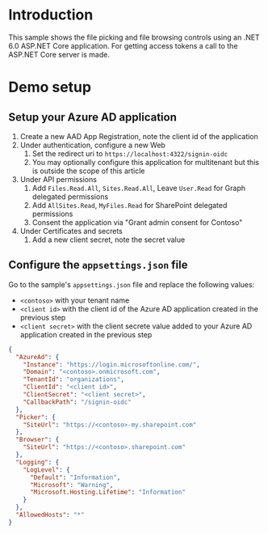 # Introduction

This sample shows the file picking and file browsing controls using an .NET 6.0 ASP.NET Core application. For getting access tokens a call to the ASP.NET Core server is made.

# Demo setup

## Setup your Azure AD application

1. Create a new AAD App Registration, note the client id of the application
2. Under authentication, configure a new Web
    1. Set the redirect uri to `https://localhost:4322/signin-oidc`
    2. You may optionally configure this application for multitenant but this is outside the scope of this article
3. Under API permissions
   1. Add `Files.Read.All`, `Sites.Read.All`, Leave `User.Read` for Graph delegated permissions
   2. Add `AllSites.Read`, `MyFiles.Read` for SharePoint delegated permissions
   3. Consent the application via "Grant admin consent for Contoso"
4. Under Certificates and secrets
   1. Add a new client secret, note the secret value

## Configure the `appsettings.json` file

Go to the sample's `appsettings.json` file and replace the following values:

- `<contoso>` with your tenant name
- `<client id>` with the client id of the Azure AD application created in the previous step
- `<client secret>` with the client secrete value added to your Azure AD application created in the previous step

```json
{
  "AzureAd": {
    "Instance": "https://login.microsoftonline.com/",
    "Domain": "<contoso>.onmicrosoft.com",
    "TenantId": "organizations",
    "ClientId": "<client id>",
    "ClientSecret": "<client secret>",
    "CallbackPath": "/signin-oidc"
  },
  "Picker": {
    "SiteUrl": "https://<contoso>-my.sharepoint.com"
  },
  "Browser": {
    "SiteUrl": "https://<contoso>.sharepoint.com"
  },
  "Logging": {
    "LogLevel": {
      "Default": "Information",
      "Microsoft": "Warning",
      "Microsoft.Hosting.Lifetime": "Information"
    }
  },
  "AllowedHosts": "*"
}
```
